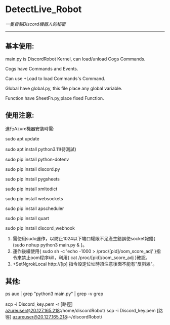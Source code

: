 # DetectLive_Robot
*一隻自製Discord機器人的秘密*

---

## 基本使用:

main.py is DiscordRobot Kernel, can load/unload Cogs Commands.

Cogs have Commands and Events.

Can use +Load to load Commands's Command.

Global have global.py, this file place any global variable. 

Function have SheetFn.py,place fixed Function.

## 使用注意:
進行Azure機器安裝時需:

sudo apt update

sudo apt install python3.11(待測試)

sudo pip install python-dotenv

sudo pip install discord.py

sudo pip install pygsheets

sudo pip install xmltodict

sudo pip install websockets

sudo pip install apscheduler

sudo pip install quart

sudo pip install discord_webhook

1. 需使用sudo運作，以防止1024以下端口權限不足產生錯誤使socket報錯{ (sudo nohup python3 main.py & }。
2. 運作後續使用{ sudo sh -c 'echo -1000 > /proc/[pid]/oom_score_adj' }指令來禁止oom程序kill，利用{ cat /proc/[pid]/oom_score_adj }確認。
3. +SetNgrokLocal http://[ip] 指令設定位址時須注意後面不能有"反斜線"。

## 其他:
ps aux | grep "python3 main.py" | grep -v grep

scp -i Discord_key.pem -r [路徑] azureuser@20.127.165.218:/home/discordRobot/
scp -i Discord_key.pem [路徑] azureuser@20.127.165.218:~/discordRobot/
